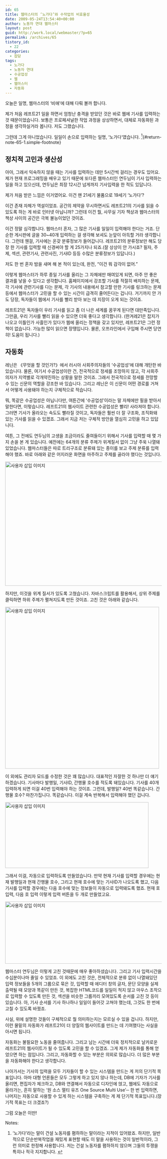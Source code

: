 ```yaml
---
id: 65
title: 웹마스터의 ‘노가다’와 수작업의 비효율성
date: 2009-05-24T13:54:40+00:00
author: 노동자 연대 웹마스터
layout: post
guid: http://work.local/webmaster/?p=65
permalink: /archives/65
tistory_id:
  - 22
categories:
  - 잡담
tags:
  - 노가다
  - 노동자 연대
  - 수공업성
  - 웹
  - 웹마스터
  - 자동화
---
```

오늘은 일명, 웹마스터의 ‘비애’에 대해 다뤄 볼까 합니다.

제가 처음 레프트21 일을 하면서 엄청난 충격을 받았던 것은 바로 웹에 기사를 입력하는 것 때문이었습니다. 보통은 프로페셔널한 작업 과정을 상상하면서, 대체로 자동화된 과정을 생각하실거라 봅니다. 저도 그랬습니다.

그런데 그게 아니었습니다. 일일이 손으로 입력하는 일명, ‘노가다’였습니다. [<sup>1</sup>](#note-65-1 "‘노가다’라는 말이 건설 노동자를 폄하하는 말이라는 지적이 있어왔죠. 하지만, 일반적으로 단순반복작업을 재밌게 표현할 때도 이 말을 사용하는 것이 일반적이라, 그런 의미로 한정해 사용합니다. 저는 건설 노동자를 폄하하지 않으며 그들의 투쟁을 특히나 적극 지지합니다."){#return-note-65-1.simple-footnote}

## 정치적 고민과 생산성

아아, 그래서 익숙하지 않을 때는 기사를 입력하는 데만 5시간씩 걸리는 경우도 있어요. 제가 현재 프로그래밍을 배우고 있기 때문에 또다른 웹마스터인 연두님이 기사 입력하는 일을 하고 있으신데, 연두님은 최장 12시간 넘게까지 기사입력을 한 적도 있답니다.

제가 처음 받은 느낌은 이거였어요. 이건 왠 21세기 물품으로 19세기 ‘노가다’?

이건 존재 자체가 역설이었죠. 공간의 제약을 무시하면서도 레프트21의 기사를 읽을 수 있도록 하는 게 바로 인터넷 아닙니까? 그런데 이건 뭘, 사무실 기자 책상과 웹마스터의 책상 사이의 공간은 극복 불능이었던 것이죠.

이건 정말 심각합니다. 웹마스터 혼자, 그 많은 기사를 일일이 입력해야 한다는 거죠. 단순한 게시판에 글을 30~40개 입력하는 걸 생각해 보셔도 눈앞이 아득할 거라 생각합니다. 그런데 웬걸, 기사에는 온갖 분류정보가 들어갑니다. 레프트21의 분류정보만 해도 당장 한 기사를 입력할 때 신경써야 할 게 25가지나 되죠.(잘 상상이 안 가시죠? 필자, 주제, 섹션, 관련기사, 관련사진, 기사ID 등등 수많은 분류정보가 있답니다.)

저도 한 번 혼자 밤을 새며 해 본 적이 있는데, 완전, “이건 뭐 감각이 없어.”

이렇게 웹마스터가 하루 종일 기사를 올리는 그 자체에만 매여있게 되면, 아주 안 좋은 결과를 낳을 수 있다고 생각합니다. 홈페이지에서 강조할 기사를 적절히 배치하는 문제, 각 기사에 관련기사를 다는 문제, 각 기사의 내용에서 참고할 만한 기사를 링크하는 문제 등에서 웹마스터가 고민을 할 수 있는 시간이 급격히 줄어든다는 겁니다. 거기까지 안 가도 당장, 독자들이 웹에서 기사를 빨리 받아 보는 데 지장이 오게 되는 것이죠.

레프트21은 독자들이 우리 기사를 읽고 좀 더 나은 세계를 꿈꾸게 된다면 대만족입니다. 그만큼, 우리 기사를 빨리 읽을 수 있으면 더욱 좋다고 생각합니다. (한겨레21은 잡지가 나오고 이틀인가 사흘인가 있다가 웹에 올리는 정책을 갖고 있지만, 레프트21은 그런 정책이 없습니다. 가능한 많이 읽으면 장땡입니다. 물론, 오프라인에서 구입해 주시면 당연히! 도움이 됩니다.)

## 자동화

레닌은 《무엇을 할 것인가?》에서 러시아 사회주의자들의 ‘수공업성’에 대해 개탄한 바 있습니다. 물론, 여기서 수공업성이란 건, 전국적으로 정세를 조망하지 않고, 각 사회주의자가 지역별로 각개약진하는 상황을 말한 것이죠. 그래서 전국적으로 정세를 전망할 수 있는 신문의 역할을 강조한 바 있습니다. 그리고 레닌은 이 신문이 어떤 경로를 거쳐서 어떻게 사용돼야 하는지 구체적으로 적습니다.

뭐, 똑같은 수공업성은 아닙니다만, 여튼간에 ‘수공업성’이라는 말 자체에만 필을 받아서 말한다면, 이렇습니다. 레프트21의 웹사이트 관련한 수공업성은 빨리! 사라져야 합니다. 그러면 기사가 올라오는 속도도 빨라질 것이고, 독자들은 훨씬 더 잘 구조화, 조직화돼 있는 기사를 읽을 수 있겠죠. 그래서 지금 저는 구체적 방안을 열심히 고민을 하고 있답니다.

여튼, 그 전에도 연두님의 고생을 조금이라도 줄여들이기 위해서 기사를 입력할 때 몇 가지 손을 본 게 있습니다. 예전에는 64개의 분류 주제가 위계질서 없이 그냥 주욱 나열돼 있었습니다. 웹마스터들은 따로 트리구조로 분류돼 있는 종이를 보고 주제 분류를 입력해야 했죠. 바로 아래와 같은 어지러운 화면을 마주하고 주제를 골라야 했다는 것입니다.

<img src="http://work.local/webmaster/wp-content/uploads/1/cfile23.uf.170391574D0846FE359643.png" class="aligncenter" width="560" height="400" alt="사용자 삽입 이미지" />

하지만, 이것을 위계 질서가 있도록 고쳤습니다. 자바스크립트를 활용해서, 상위 주제를 클릭하면 하위 주제가 펼쳐지도록 만든 것이죠. 고친 것은 아래와 같습니다.

<img src="http://work.local/webmaster/wp-content/uploads/1/cfile23.uf.145C124B4D0846FE1D39BF.gif" class="aligncenter" width="495" height="521" alt="사용자 삽입 이미지" />

이 외에도 관리자 모드를 수정한 것은 꽤 많습니다. 대표적인 자잘한 것 하나만 더 얘기하겠습니다. 기사마다 발행일, 기사ID, 간행물 호수를 적도록 돼있습니다. 기사를 40개 입력하게 되면 이걸 40번 입력해야 하는 것이죠. 그런데, 발행일? 40번 똑같습니다. 간행물 호수? 마찬가집니다. 똑같습니다. 이걸 계속 반복해서 입력해야 했던 겁니다.

<img src="http://work.local/webmaster/wp-content/uploads/1/cfile5.uf.1221C44E4D0846FE258FBE.gif" class="aligncenter" width="461" height="212" alt="사용자 삽입 이미지" />

그래서 이걸, 자동으로 입력하도록 만들었습니다. 만약 현재 기사를 입력할 경우에는 현재 발행일과 현재 간행물 호수, 그리고 현재 호수에 맞는 기사ID가 나오도록 했고, 다음 기사를 입력할 경우에는 다음 호수에 맞는 정보들이 자동으로 입력돼도록 했죠. 현재 호 입력, 다음 호 입력 이렇게 입력 버튼을 두 개로 만들었고요.

<img src="http://work.local/webmaster/wp-content/uploads/1/cfile23.uf.181F664E4D0846FE2F79CD.gif" class="aligncenter" width="560" height="200" alt="사용자 삽입 이미지" />

웹마스터 연두님은 이렇게 고친 것때문에 매우 좋아하셨습니다. 그리고 기사 입력시간을 수십분이나마 줄일 수 있었죠. 이 외에도 고친 것은, 전체적으로 분류 없이 나열돼있던 입력 정보들을 5개의 그룹으로 묶은 것, 입력할 때 에디터 창의 글자, 문단 모양을 실제 출력될 때 모양과 똑같이 만든 것, 복잡한 HTML코드를 일일이 적지 않고 마우스 조작으로 입력할 수 있도록 만든 것, 섹션을 비슷한 그룹끼리 모여있도록 순서를 고친 것 등이 있습니다. 아, 기사 순서를 기사 하나하나 일일이 들어갓 고쳐야 했는데, 그것도 한 번에 고칠 수 있도록 바꿨죠.

사실, 위에 설명한 것들이 구체적으로 뭘 의미하는지는 모르실 수 있을 겁니다. 하지만, 이런 물밑의 자동화가 레프트21이 더 양질의 웹사이트를 만드는 데 기여했다는 사실을 아시면 됩니다.

자동화는 불필요한 노동을 줄여줍니다. 그리고 남는 시간에 더욱 정치적으로 날카로운 레프트21의 웹사이트가 될 수 있도록 고민을 할 수 있겠죠. 그게 제가 자동화를 통해 얻었으면 하는 점입니다. 그리고, 자동화할 수 있는 부분은 의외로 많습니다. 더 많은 부분을 자동화해야 한다고 생각합니다.

나아가서는 기사의 입력을 모두 기자들이 할 수 있는 시스템을 만드는 게 저의 단기적 목표입니다. 아마 대형 언론들은 모두 그렇게 하고 있지 않나 하는데, DB에 기자가 기사를 올리면, 편집자가 체크하고, DB와 연결해서 자동으로 디자인에 얹고, 웹에도 자동으로 올라가는, 흔히 말하는 ‘원 소스 멀티 유즈 One Source Multi Use’─ 한 번 입력하면, 나머지는 자동으로 사용할 수 있게 하는 시스템을 구축하는 게 제 단기적 목표입니다.(장기적 목표는 더 크겠죠?)

그럼 오늘은 이만!

<div class="simple-footnotes">
  <p class="notes">
    Notes:
  </p>
  
  <ol>
    <li id="note-65-1">
      ‘노가다’라는 말이 건설 노동자를 폄하하는 말이라는 지적이 있어왔죠. 하지만, 일반적으로 단순반복작업을 재밌게 표현할 때도 이 말을 사용하는 것이 일반적이라, 그런 의미로 한정해 사용합니다. 저는 건설 노동자를 폄하하지 않으며 그들의 투쟁을 특히나 적극 지지합니다. <a href="#return-note-65-1">&#8617;</a>
    </li>
  </ol>
</div>
